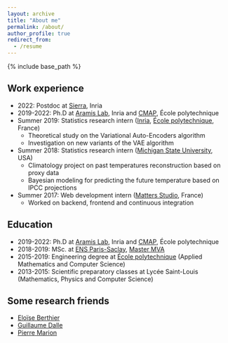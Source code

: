 ```yaml
---
layout: archive
title: "About me"
permalink: /about/
author_profile: true
redirect_from:
  - /resume
---
```


{% include base_path %}

## Work experience
* 2022: Postdoc at [Sierra](https://www.di.ens.fr/sierra/), Inria
* 2019-2022: Ph.D at [Aramis Lab](https://www.aramislab.fr/), Inria and [CMAP](https://portail.polytechnique.edu/cmap/fr/), École polytechnique
* Summer 2019: Statistics research intern ([Inria](inria.fr), [École polytechnique](polytechnique.edu), France)
  * Theoretical study on the Variational Auto-Encoders algorithm
  * Investigation on new variants of the VAE algorithm
* Summer 2018: Statistics research intern ([Michigan State University](msu.edu), USA)
  * Climatology project on past temperatures reconstruction based on proxy data
  * Bayesian modeling for predicting the future temperature based on IPCC projections
* Summer 2017: Web development intern ([Matters Studio](https://matters.tech/), France)
  * Worked on backend, frontend and continuous integration

## Education
* 2019-2022: Ph.D at [Aramis Lab](https://www.aramislab.fr/), Inria and [CMAP](https://portail.polytechnique.edu/cmap/fr/), École polytechnique
* 2018-2019: MSc. at [ENS Paris-Saclay](https://ens-paris-saclay.fr/en), [Master MVA](https://www.master-mva.com/)
* 2015-2019: Engineering degree at [École polytechnique](polytechnique.edu/en) (Applied Mathematics and Computer Science)
* 2013-2015: Scientific preparatory classes at Lycée Saint-Louis (Mathematics, Physics and Computer Science)

## Some research friends

* [Eloïse Berthier](https://www.di.ens.fr/eloise.berthier/index.html)
* [Guillaume Dalle](https://gdalle.github.io)
* [Pierre Marion](https://pierremarion23.github.io)


<!-- Publications
======
  <ul>{% for post in site.publications %}
    {% include archive-single-cv.html %}
  {% endfor %}</ul>
  
Talks
======
  <ul>{% for post in site.talks %}
    {% include archive-single-talk-cv.html %}
  {% endfor %}</ul>
  
Teaching
======
  <ul>{% for post in site.teaching %}
    {% include archive-single-cv.html %}
  {% endfor %}</ul>
  
Service and leadership
======
* Currently signed in to 43 different slack teams -->
